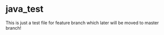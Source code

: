 # java_test

This is just a test file for feature branch which later will be moved to master branch!
